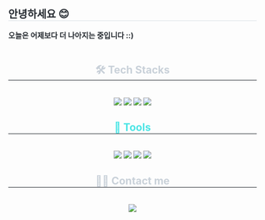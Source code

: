 <div align= "center">
<!-- 갑자기 생각나서 꾸미는 중 -->
    <div style="text-align: left;"> 
    <h2 style="border-bottom: 1px solid #d8dee4; color: #282d33;"> 안녕하세요 😊 <br></h2>  
    <div style="font-weight: 700; font-size: 15px; text-align: left; color: #282d33;"> 오늘은 어제보다 더 나아지는 중입니다 ::) </div><br>
    </div>
    <div style="text-align: left;">
    </div>
    <div align= "center">
    <h2 style="border-bottom: 1px solid #21262d; color: #c9d1d9;"> 🛠️ Tech Stacks </h2> <br> 
    <div style="margin: 0 auto; text-align: center;" align= "center"> <img src="https://img.shields.io/badge/Python-3776AB?style=for-the-badge&logo=Python&logoColor=white">
          <img src="https://img.shields.io/badge/Javascript-F7DF1E?style=for-the-badge&logo=Javascript&logoColor=white">
          <img src="https://img.shields.io/badge/C-A8B9CC?style=for-the-badge&logo=C&logoColor=white">
          <img src="https://img.shields.io/badge/Github-181717?style=for-the-badge&logo=Github&logoColor=white">
          </div>
    </div> 
    <h2 style="border-bottom: 1px solid #21262d; color: #4ce5e5;"> 🔧 Tools </h2> <br> 
    <div style="margin: 0 auto; text-align: center;" align= "center"> 
          <img src="https://img.shields.io/badge/visual%20studio%20code-%23007ACC.svg?&style=for-the-badge&logo=visual%20studio%20code&logoColor=white" />
          <img src="https://img.shields.io/badge/visual%20studio-%235C2D91.svg?&style=for-the-badge&logo=visual%20studio&logoColor=white" />
          <img src="https://img.shields.io/badge/heroku-%23430098.svg?&style=for-the-badge&logo=heroku&logoColor=white" />
          <img src="https://img.shields.io/badge/github-%23181717.svg?&style=for-the-badge&logo=github&logoColor=white" />
          </div>
    </div>
    <div align= "center">
    <h2 style="border-bottom: 1px solid #21262d; color: #c9d1d9;"> 🧑‍💻 Contact me </h2> <br> 
    <div align= "center"> <a href=https://www.instagram.com/nn1nhyx_k/> <img src="https://img.shields.io/badge/Instagram-E4405F?style=for-the-badge&logo=Instagram&logoColor=white&link=https://www.instagram.com/nn1nhyx_k/"> </a>
          </div>  <br> 
    <div align= "center">  </div> 
    </div>



    
    
